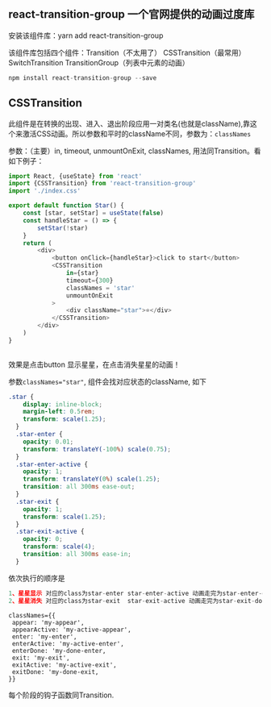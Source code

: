 

## react-transition-group 一个官网提供的动画过度库



安装该组件库：yarn add react-transition-group

该组件库包括四个组件：Transition（不太用了） CSSTransition（最常用） SwitchTransition TransitionGroup（列表中元素的动画）

```javascript
npm install react-transition-group --save
```

## CSSTransition

此组件是在转换的出现、进入、退出阶段应用一对类名(也就是className),靠这个来激活CSS动画。所以参数和平时的className不同，参数为：`classNames`

参数：（主要）in, timeout, unmountOnExit, classNames, 用法同Transition。看如下例子：

```javascript
import React, {useState} from 'react'
import {CSSTransition} from 'react-transition-group'
import './index.css'

export default function Star() {
    const [star, setStar] = useState(false)
    const handleStar = () => {
        setStar(!star)
    }
    return (
        <div>
            <button onClick={handleStar}>click to start</button>
            <CSSTransition
                in={star}
                timeout={300}
                classNames = 'star'
                unmountOnExit
            >
                <div className="star">⭐</div>
            </CSSTransition>
        </div>
    )
}
 
```

效果是点击button 显示星星，在点击消失星星的动画！

参数`classNames="star"`, 组件会找对应状态的className, 如下

```scss
.star {
    display: inline-block;
    margin-left: 0.5rem;
    transform: scale(1.25);
  }
  .star-enter {
    opacity: 0.01;
    transform: translateY(-100%) scale(0.75);
  }
  .star-enter-active {
    opacity: 1;
    transform: translateY(0%) scale(1.25);
    transition: all 300ms ease-out;
  }
  .star-exit {
    opacity: 1;
    transform: scale(1.25);
  }
  .star-exit-active {
    opacity: 0;
    transform: scale(4);
    transition: all 300ms ease-in;
  }
```

依次执行的顺序是

```javascript
1、星星显示 对应的class为star-enter star-enter-active 动画走完为star-enter-done
2、星星消失 对应的class为star-exit  star-exit-active 动画走完为star-exit-done
```

```
classNames={{
 appear: 'my-appear',
 appearActive: 'my-active-appear',
 enter: 'my-enter',
 enterActive: 'my-active-enter',
 enterDone: 'my-done-enter,
 exit: 'my-exit',
 exitActive: 'my-active-exit',
 exitDone: 'my-done-exit,
}}
```

每个阶段的钩子函数同Transition.